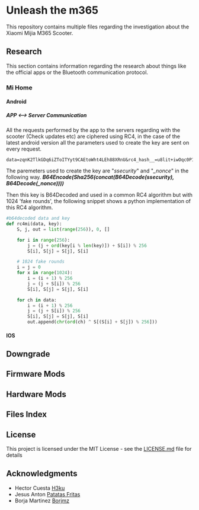 # Unleash the m365
This repository contains multiple files regarding the investigation about the Xiaomi Mijia M365 Scooter.

## Research
This section contains information regarding the research about things like the official apps or the Bluetooth communication protocol.

### Mi Home
#### Android
##### APP <--> Server Communication
All the requests performed by the app to the servers regarding with the scooter (Check updates etc) are ciphered using RC4, in the case of the latest android version all the parameters used to create the key are sent on every request.

```
data=zqnK2TlkGDq6iZToITYyt9CAEtoWht4LEh88XRnU&rc4_hash__=u8lit+iwOqc0P1k+VsRSlZ72POBvp701tEWFSg==&signature=A/l2lbo3OOdt/VoyEyLECfI/6BY=&_nonce=pFBJTd2vcbUBgaHP&ssecurity=Tw+X976Vymge9yBtgZPeMQ==
```

The paremeters used to create the key are "_ssecurity_" and "_\_nonce_" in the following way.
___B64Encode(Sha256(concat(B64Decode(ssecurity), B64Decode(\_nonce))))___

Then this key is B64Decoded and used in a common RC4 algorithm but with 1024 'fake rounds', the following snippet shows a python implementation of this RC4 algorithm.

```python
#b64decoded data and key
def rc4mi(data, key):
    S, j, out = list(range(256)), 0, []

    for i in range(256):
        j = (j + ord(key[i % len(key)]) + S[i]) % 256
        S[i], S[j] = S[j], S[i]

    # 1024 fake rounds
    i = j = 0
    for x in range(1024):
        i = (i + 1) % 256
        j = (j + S[i]) % 256
        S[i], S[j] = S[j], S[i]

    for ch in data:
        i = (i + 1) % 256
        j = (j + S[i]) % 256
        S[i], S[j] = S[j], S[i]
        out.append(chr(ord(ch) ^ S[(S[i] + S[j]) % 256]))
```

#### IOS

## Downgrade

## Firmware Mods

## Hardware Mods

## Files Index

## License

This project is licensed under the MIT License - see the [LICENSE.md](LICENSE.md) file for details

## Acknowledgments

* Hector Cuesta [H3ku](https://twitter.com/HectorCuesta)
* Jesus Anton [Patatas Fritas](https://twitter.com/HackingPatatas)
* Borja Martinez [Borjmz](https://twitter.com/Qm9yamFN)

